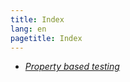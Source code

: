 ```yaml
---
title: Index
lang: en
pagetitle: Index
---
```


- [*Property based testing*](Property_based_testing.html)

<!-- - Work  
  - [*ASP.net architecture*](ASPnetArchitecture.html)
  - [*C#, .net, and IL*](dot_net_il.html)
  - [*Cloud architecture*](cloud_architecture.html)
- Knowledge
  - [Formal Logic](First-order Set Theory.svg)
  - [*Formal Program Verification*](FormalProgramVerification.html)
    - [Alloy](Alloy.pdf)
  - [*Ontology Engineering*](OntologyEngineering.html)
  - [*Logic-Based Reasoning*](LogicBasedReasoning.html)
  - [*Machine Learning*](MachineLearning.html)
  - [*Natural Language Processing*](NaturalLanguageProcessing.html)
  - [How to do research](How_to_do_research)
- ***old***
  - [Coded Tests](CodedTests.html) -->
